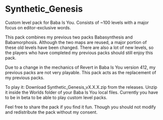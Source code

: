 # Synthetic_Genesis
Custom level pack for Baba Is You. Consists of ~100 levels with a major focus on editor-exclusive words.

This pack combines my previous two packs Babasynthesis and Babamorphosis. Although the two maps are reused, a major portion of these old levels have been changed. There are also a lot of new levels, so the players who have completed my previous packs should still enjoy this pack.

Due to a change in the mechanics of Revert in Baba Is You version 412, my previous packs are not very playable. This pack acts as the replacement of my previous packs.

To play it: Download Synthetic_Genesis_vX.X.X.zip from the releases. Unzip it inside the Worlds folder of your Baba Is You local files. Currently you have to be in beta to be able to play custom level packs.

Feel free to share the pack if you find it fun. Though you should not modify and redistribute the pack without my consent.
